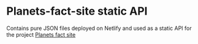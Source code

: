 # Planets-fact-site static API

Contains pure JSON files deployed on Netlify and used as a static API for the project [Planets fact site](https://github.com/ve00ryca/Planets-fact-site.git)
